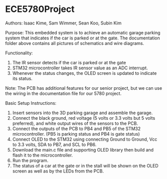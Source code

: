 # ECE5780Project
Authors:
  Isaac Kime, Sam Wimmer, Sean Koo, Subin Kim
  
Purpose:
  This embedded system is to achieve an automatic garage parking system that indicates if the car is parked or at the gate. The documentation folder above contains all pictures of schematics and wire diagrams. 

Functionality:
  1. The IR sensor detects if the car is parked or at the gate
  2. STM32 microcontroller takes IR sensor value as an ADC interrupt.
  3. Whenever the status changes, the OLED screen is updated to indicate its status.

  Note: The PCB has additional features for our senior project, but we can use the wiring in the documentation file for our 5780 project. 
  
  
Basic Setup Instructions:
  1. Insert sensors into the 3D parking garage and assemble the garage.
  2. Connect the black ground, red voltage (5 volts or 3.3 volts but 5 volts preferred), and white output wires of the sensors to the PCB.
  3. Connect the outputs of the PCB to PB4 and PB5 of the STM32 microcontroller. (PB5 is parking status and PB4 is gate status)
  4. Connect OLED to the STM32 using connecting Ground to Ground, Vcc to 3.3 volts, SDA to PB7, and SCL to PB6.
  5. Download the main.c file and supporting OLED library then build and flash it to the microcontroller.
  6. Run the program.
  7. The status of a car at the gate or in the stall will be shown on the OLED screen as well as by the LEDs from the PCB.
